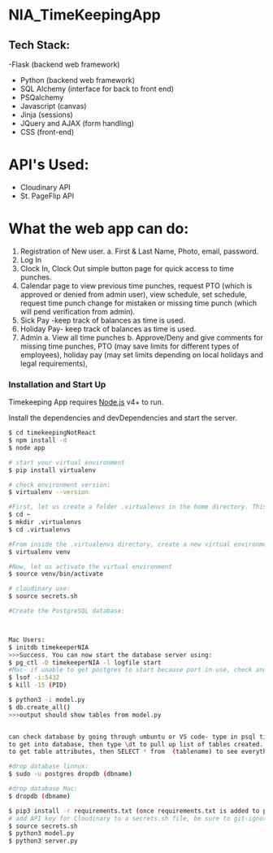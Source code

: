 # NIA_TimeKeepingApp

## Tech Stack:

-Flask (backend web framework)

- Python (backend web framework)
- SQL Alchemy (interface for back to front end)
- PSQalchemy
- Javascript (canvas)
- Jinja (sessions)
- JQuery and AJAX (form handling)
- CSS (front-end)

# API's Used:

- Cloudinary API
- St. PageFlip API

# What the web app can do:

1. Registration of New user.
   a. First & Last Name, Photo, email, password.
2. Log In
3. Clock In, Clock Out simple button page for quick access to time punches.
4. Calendar page to view previous time punches, request PTO (which is approved or denied from admin user), view schedule, set schedule, request time punch change for mistaken or missing time punch (which will pend verification from admin).
5. Sick Pay -keep track of balances as time is used.
6. Holiday Pay- keep track of balances as time is used.
7. Admin
   a. View all time punches
   b. Approve/Deny and give comments for missing time punches, PTO (may save limits for different types of employees), holiday pay (may set limits depending on local holidays and legal requirements),

### Installation and Start Up

Timekeeping App requires [Node.js](https://nodejs.org/) v4+ to run.

Install the dependencies and devDependencies and start the server.

```sh
$ cd timekeepingNotReact
$ npm install -d
$ node app

# start your virtual environment
$ pip install virtualenv

# check environment version:
$ virtualenv --version

#First, let us create a folder .virtualenvs in the home directory. This is where we will keep all our virtual environments.
$ cd ~
$ mkdir .virtualenvs
$ cd .virtualenvs

#From inside the .virtualenvs directory, create a new virtual environment using virtualenv
$ virtualenv venv

#Now, let us activate the virtual environment
$ source venv/bin/activate

# cloudinary use:
$ source secrets.sh

#Create the PostgreSQL database:



Mac Users:
$ initdb timekeeperNIA
>>>Success. You can now start the database server using:
$ pg_ctl -D timekeeperNIA -l logfile start
#Mac- if unable to get postgres to start because port in use, check and kill:
$ lsof -i:5432
$ kill -15 (PID)

$ python3 -i model.py
$ db.create_all()
>>>output should show tables from model.py


can check database by going through umbuntu or VS code- type in psql timekeeperNIA
to get into database, then type \dt to pull up list of tables created...then \d tablename
to get table attributes, then SELECT * from  (tablename) to see everything on table.

#drop database linnux:
$ sudo -u postgres dropdb (dbname)

#drop database Mac:
$ dropdb (dbname)

$ pip3 install -r requirements.txt (once requirements.txt is added to project)
# add API key for Cloudinary to a secrets.sh file, be sure to git-ignore the file to keep the API secret
$ source secrets.sh
$ python3 model.py
$ python3 server.py
```

[//]: # "These are reference links used in the body of this note and get stripped out when the markdown processor does its job. There is no need to format nicely because it shouldn't be seen. Thanks SO - http://stackoverflow.com/questions/4823468/store-comments-in-markdown-syntax"
[//]: # "**Free Software, Hell Yeah!**"
[git-repo-url]: https://github.com/jpitman1010/project3.0.git
[jquery]: http://jquery.com
